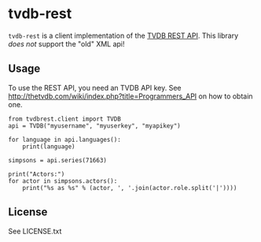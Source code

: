 # tvdb-rest

`tvdb-rest` is a client implementation of the [TVDB REST API](https://api.thetvdb.com/swagger). This library *does not* support the "old" XML api!

## Usage

To use the REST API, you need an TVDB API key. See http://thetvdb.com/wiki/index.php?title=Programmers_API on how to obtain one. 

	from tvdbrest.client import TVDB
	api = TVDB("myusername", "myuserkey", "myapikey")

	for language in api.languages():
		print(language)

	simpsons = api.series(71663)

	print("Actors:")
	for actor in simpsons.actors():
		print("%s as %s" % (actor, ', '.join(actor.role.split('|'))))


## License

See LICENSE.txt
